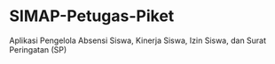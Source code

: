 # SIMAP-Petugas-Piket
Aplikasi Pengelola Absensi Siswa, Kinerja Siswa, Izin Siswa, dan Surat Peringatan (SP)
